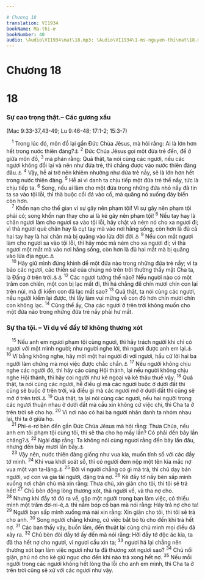 ```yaml
---

# Chương 18
translation: VI1934
bookName: Ma-thi-ơ 
bookNumber: 40
audio: \Audio\VI1934\mat\18.mp3; \Audio\VI1934\1-ms-nguyen-thi\mat\18.mp3; \Audio\VI1934\2-ms-david-dong\mat\18.mp3
---
```


# Chương 18

<div class="title"><h1>18</h1><h3>Sự cao trọng thật.– Các gương xấu</h3><p>(Mac 9:33-37,43-49; Lu 9:46-48; 17:1-2; 15:3-7)</p></div>
<span class="verse mat_18_1"> <sup>1</sup> Trong lúc đó, môn đồ lại gần Đức Chúa Jêsus, mà hỏi rằng: Ai là lớn hơn hết trong nước thiên đàng?<a data-toggle="tooltip" data-placement="bottom" title="Lu 22:24">⚓</a></span>
<span class="verse mat_18_2"><sup>2</sup> Đức Chúa Jêsus gọi một đứa trẻ đến, để ở giữa môn đồ, </span>
<span class="verse mat_18_3"><sup>3</sup> mà phán rằng: Quả thật, ta nói cùng các ngươi, nếu các ngươi không đổi lại và nên như đứa trẻ, thì chẳng được vào nước thiên đàng đâu.<a data-toggle="tooltip" data-placement="bottom" title="Mac 10:15; Lu 18:17">⚓</a></span>
<span class="verse mat_18_4"><sup>4</sup> Vậy, hễ ai trở nên khiêm nhường như đứa trẻ nầy, sẽ là lớn hơn hết trong nước thiên đàng. </span>
<span class="verse mat_18_5"><sup>5</sup> Hễ ai vì danh ta chịu tiếp một đứa trẻ thể nầy, tức là chịu tiếp ta. </span>
<span class="verse mat_18_6"><sup>6</sup> Song, nếu ai làm cho một đứa trong những đứa nhỏ nầy đã tin ta sa vào tội lỗi, thì thà buộc cối đá vào cổ, mà quăng nó xuống đáy biển còn hơn. <br/></span>
<span class="verse mat_18_7"> <sup>7</sup> Khốn nạn cho thế gian vì sự gây nên phạm tội! Vì sự gây nên phạm tội phải có; song khốn nạn thay cho ai là kẻ gây nên phạm tội! </span>
<span class="verse mat_18_8"><sup>8</sup> Nếu tay hay là chân ngươi làm cho ngươi sa vào tội lỗi, hãy chặt và ném nó cho xa ngươi đi; vì thà ngươi què chân hay là cụt tay mà vào nơi hằng sống, còn hơn là đủ cả hai tay hay là hai chân mà bị quăng vào lửa đời đời.<a data-toggle="tooltip" data-placement="bottom" title="Mat 5:30">⚓</a></span>
<span class="verse mat_18_9"><sup>9</sup> Nếu con mắt ngươi làm cho ngươi sa vào tội lỗi, thì hãy móc mà ném cho xa ngươi đi; vì thà ngươi một mắt mà vào nơi hằng sống, còn hơn là đủ hai mắt mà bị quăng vào lửa địa ngục.<a data-toggle="tooltip" data-placement="bottom" title="Mat 5:29">⚓</a><br/></span>
<span class="verse mat_18_10"> <sup>10</sup> Hãy giữ mình đừng khinh dể một đứa nào trong những đứa trẻ nầy; vì ta bảo các ngươi, các thiên sứ của chúng nó trên trời thường thấy mặt Cha ta, là Đấng ở trên trời.<a data-toggle="tooltip" data-placement="bottom" title="Có mấy bản thêm một câu 11 rằng: Vì Con người đã đến cứu sự đã mất (Xem Lu 19:10)">⚓</a><a data-toggle="tooltip" data-placement="bottom" title="Lu 19:10">⚓</a></span>
<span class="verse mat_18_12"><sup>12</sup> Các ngươi tưởng thế nào? Nếu người nào có một trăm con chiên, một con bị lạc mất đi, thì há chẳng để chín mươi chín con lại trên núi, mà đi kiếm con đã lạc mất sao? </span>
<span class="verse mat_18_13"><sup>13</sup> Quả thật, ta nói cùng các ngươi, nếu người kiếm lại được, thì lấy làm vui mừng về con đó hơn chín mươi chín con không lạc. </span>
<span class="verse mat_18_14"><sup>14</sup> Cũng thể ấy, Cha các ngươi ở trên trời không muốn cho một đứa nào trong những đứa trẻ nầy phải hư mất. <br/></span>
<div class="title"><h3>Sự tha tội. – Ví dụ về đầy tớ không thương xót</h3></div>
<span class="verse mat_18_15"> <sup>15</sup> Nếu anh em ngươi phạm tội cùng ngươi, thì hãy trách người khi chỉ có ngươi với một mình người; như người nghe lời, thì ngươi được anh em lại.<a data-toggle="tooltip" data-placement="bottom" title="Lu 17:3">⚓</a></span>
<span class="verse mat_18_16"><sup>16</sup> Ví bằng không nghe, hãy mời một hai người đi với ngươi, hầu cứ lời hai ba người làm chứng mà mọi việc được chắc chắn.<a data-toggle="tooltip" data-placement="bottom" title="Phu 19:15">⚓</a></span>
<span class="verse mat_18_17"><sup>17</sup> Nếu người không chịu nghe các người đó, thì hãy cáo cùng Hội thánh, lại nếu người không chịu nghe Hội thánh, thì hãy coi người như kẻ ngoại và kẻ thâu thuế vậy. </span>
<span class="verse mat_18_18"><sup>18</sup> Quả thật, ta nói cùng các ngươi, hễ điều gì mà các ngươi buộc ở dưới đất thì cũng sẽ buộc ở trên trời, và điều gì mà các ngươi mở ở dưới đất thì cũng sẽ mở ở trên trời.<a data-toggle="tooltip" data-placement="bottom" title="Mat 16:19; Gi 20:23">⚓</a></span>
<span class="verse mat_18_19"><sup>19</sup> Quả thật, ta lại nói cùng các ngươi, nếu hai người trong các ngươi thuận nhau ở dưới đất mà cầu xin không cứ việc chi, thì Cha ta ở trên trời sẽ cho họ. </span>
<span class="verse mat_18_20"><sup>20</sup> Vì nơi nào có hai ba người nhân danh ta nhóm nhau lại, thì ta ở giữa họ. <br/></span>
<span class="verse mat_18_21"> <sup>21</sup> Phi-e-rơ bèn đến gần Đức Chúa Jêsus mà hỏi rằng: Thưa Chúa, nếu anh em tôi phạm tội cùng tôi, thì sẽ tha cho họ mấy lần? Có phải đến bảy lần chăng?<a data-toggle="tooltip" data-placement="bottom" title="Lu 17:3-4">⚓</a></span>
<span class="verse mat_18_22"><sup>22</sup> Ngài đáp rằng: Ta không nói cùng ngươi rằng đến bảy lần đâu, nhưng đến bảy mươi lần bảy.<a data-toggle="tooltip" data-placement="bottom" title="Sa 4:24">⚓</a><br/></span>
<span class="verse mat_18_23"> <sup>23</sup> Vậy nên, nước thiên đàng giống như vua kia, muốn tính sổ với các đầy tớ mình. </span>
<span class="verse mat_18_24"><sup>24</sup> Khi vua khởi soát sổ, thì có người đem nộp một tên kia mắc nợ vua một vạn ta-lâng.<a data-toggle="tooltip" data-placement="bottom" title="Một ta-lâng bằng tiền Cong của một người lao động trong mười lăm năm">⚓</a></span>
<span class="verse mat_18_25"><sup>25</sup> Bởi vì người chẳng có gì mà trả, thì chủ dạy bán người, vợ con và gia tài người, đặng trả nợ. </span>
<span class="verse mat_18_26"><sup>26</sup> Kẻ đầy tớ nầy bèn sấp mình xuống nơi chân chủ mà xin rằng: Thưa chủ, xin giãn cho tôi, thì tôi sẽ trả hết! </span>
<span class="verse mat_18_27"><sup>27</sup> Chủ bèn động lòng thương xót, thả người về, và tha nợ cho. </span>
<span class="verse mat_18_28"><sup>28</sup> Nhưng khi đầy tớ đó ra về, gặp một người trong bạn làm việc, có thiếu mình một trăm đơ-ni-ê,<a data-toggle="tooltip" data-placement="bottom" title="Một đơ-ni-ê tương đương với tiền Cong lao động một ngày">⚓</a> thì nắm bóp cổ bạn mà nói rằng: Hãy trả nợ cho ta! </span>
<span class="verse mat_18_29"><sup>29</sup> Người bạn sấp mình xuống mà nài xin rằng: Xin giãn cho tôi, thì tôi sẽ trả cho anh. </span>
<span class="verse mat_18_30"><sup>30</sup> Song người chẳng khứng, cứ việc bắt bỏ tù cho đến khi trả hết nợ. </span>
<span class="verse mat_18_31"><sup>31</sup> Các bạn thấy vậy, buồn lắm, đến thuật lại cùng chủ mình mọi điều đã xảy ra. </span>
<span class="verse mat_18_32"><sup>32</sup> Chủ bèn đòi đầy tớ ấy đến mà nói rằng: Hỡi đầy tớ độc ác kia, ta đã tha hết nợ cho ngươi, vì ngươi cầu xin ta; </span>
<span class="verse mat_18_33"><sup>33</sup> ngươi há lại chẳng nên thương xót bạn làm việc ngươi như ta đã thương xót ngươi sao? </span>
<span class="verse mat_18_34"><sup>34</sup> Chủ nổi giận, phú nó cho kẻ giữ ngục cho đến khi nào trả xong hết nợ. </span>
<span class="verse mat_18_35"><sup>35</sup> Nếu mỗi người trong các ngươi không hết lòng tha lỗi cho anh em mình, thì Cha ta ở trên trời cũng sẽ xử với các ngươi như vậy. <br/></span>
